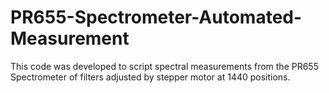 # PR655-Spectrometer-Automated-Measurement
This code was developed to script spectral measurements from the PR655 Spectrometer of filters adjusted by stepper motor at 1440 positions.
